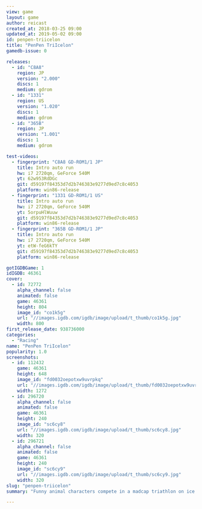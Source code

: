 ```yaml
---
view: game
layout: game
author: reicast
created_at: 2018-03-25 09:00
updated_at: 2019-05-02 09:00
id: penpen-triicelon
title: "PenPen TriIcelon"
gamedb-issue: 0

releases:
  - id: "C8A8"
    region: JP
    version: "2.000"
    discs: 1
    medium: gdrom
  - id: "1331"
    region: US
    version: "1.020"
    discs: 1
    medium: gdrom
  - id: "365B"
    region: JP
    version: "1.001"
    discs: 1
    medium: gdrom

test-videos:
  - fingerprint: "C8A8 GD-ROM1/1 JP"
    title: Intro auto run
    hw: i7 2720qm, GeForce 540M
    yt: 62w953RdDGc
    git: d59197f84353d7d2b746383e9277d9ed7c8c4053
    platform: win86-release
  - fingerprint: "1331 GD-ROM1/1 US"
    title: Intro auto run
    hw: i7 2720qm, GeForce 540M
    yt: 5orpuHlWuuw
    git: d59197f84353d7d2b746383e9277d9ed7c8c4053
    platform: win86-release
  - fingerprint: "365B GD-ROM1/1 JP"
    title: Intro auto run
    hw: i7 2720qm, GeForce 540M
    yt: etW-feG6kTY
    git: d59197f84353d7d2b746383e9277d9ed7c8c4053
    platform: win86-release

gotIGDBGame: 1
idIGDB: 46361
cover:
  - id: 72772
    alpha_channel: false
    animated: false
    game: 46361
    height: 804
    image_id: "co1k5g"
    url: "//images.igdb.com/igdb/image/upload/t_thumb/co1k5g.jpg"
    width: 800
first_release_date: 938736000
categories:
  - "Racing"
name: "PenPen TriIcelon"
popularity: 1.0
screenshots:
  - id: 112432
    game: 46361
    height: 648
    image_id: "fd0032oepotxw9uvrpkq"
    url: "//images.igdb.com/igdb/image/upload/t_thumb/fd0032oepotxw9uvrpkq.jpg"
    width: 1272
  - id: 296720
    alpha_channel: false
    animated: false
    game: 46361
    height: 240
    image_id: "sc6cy8"
    url: "//images.igdb.com/igdb/image/upload/t_thumb/sc6cy8.jpg"
    width: 320
  - id: 296721
    alpha_channel: false
    animated: false
    game: 46361
    height: 240
    image_id: "sc6cy9"
    url: "//images.igdb.com/igdb/image/upload/t_thumb/sc6cy9.jpg"
    width: 320
slug: "penpen-triicelon"
summary: "Funny animal characters compete in a madcap triathlon on ice. Select one of seven whimsical characters including a penguin, shark, walrus, hippo, octopus, bird or dog. Race against each other or against the clock in three unique events including belly-surfing, ice-walking, and swimming. While the graphics catch your eye, it's the addictively fun gameplay which really makes Pen Pen TriIceLon shine."

---
```

